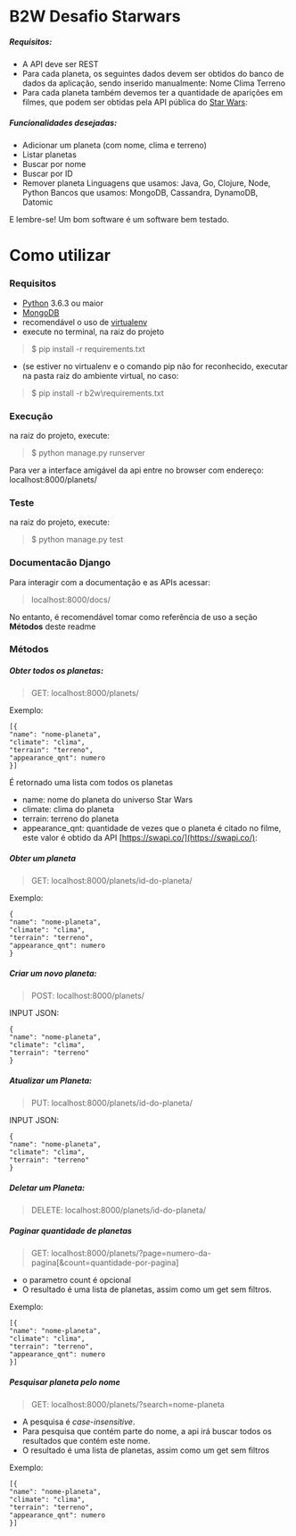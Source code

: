 # B2W Desafio Starwars

##### Requisitos:

- A API deve ser REST
- Para cada planeta, os seguintes dados devem ser obtidos do banco de dados da aplicação, sendo inserido manualmente:
Nome
Clima
Terreno
- Para cada planeta também devemos ter a quantidade de aparições em filmes, que podem ser obtidas pela API pública do [Star Wars](https://swapi.co/):

##### Funcionalidades desejadas:

- Adicionar um planeta (com nome, clima e terreno)
- Listar planetas
- Buscar por nome
- Buscar por ID
- Remover planeta
Linguagens que usamos: Java, Go, Clojure, Node, Python
Bancos que usamos: MongoDB, Cassandra, DynamoDB, Datomic

E lembre-se! Um bom software é um software bem testado.

# Como utilizar
### Requisitos

- [Python](https://www.python.org/downloads/)  3.6.3 ou maior 
- [MongoDB](https://www.mongodb.com/download-center)
- recomendável o uso de [virtualenv](https://pythonacademy.com.br/blog/python-e-virtualenv-como-programar-em-ambientes-virtuais)
- execute no terminal, na raiz do projeto

> $ pip install -r requirements.txt

- (se estiver no virtualenv e o comando pip não for reconhecido, executar na pasta raiz do ambiente virtual, no caso:

> $ pip install -r b2w\requirements.txt


### Execução
na raiz do projeto, execute:

>$ python manage.py runserver

Para ver a interface amigável da api entre no browser com endereço:
localhost:8000/planets/

### Teste
na raiz do projeto, execute:
>$ python manage.py test
### Documentacão Django
Para interagir com a documentação e as APIs acessar:
> localhost:8000/docs/

No entanto, é recomendável tomar como referência de uso a seção **Métodos** deste readme

### Métodos
##### Obter todos os planetas:
> GET: localhost:8000/planets/

Exemplo:    

    [{
    "name": "nome-planeta",
    "climate": "clima",
    "terrain": "terreno",
    "appearance_qnt": numero
    }]

É retornado uma lista com todos os planetas

- name: nome do planeta do universo Star Wars
- climate: clima do planeta
- terrain: terreno do planeta
- appearance_qnt: quantidade de vezes que o planeta é citado no filme, este valor é obtido da API [https://swapi.co/](https://swapi.co/):

##### Obter um planeta
> GET: localhost:8000/planets/id-do-planeta/

Exemplo:    

    {
    "name": "nome-planeta",
    "climate": "clima",
    "terrain": "terreno",
    "appearance_qnt": numero
    }

##### Criar um novo planeta:
> POST: localhost:8000/planets/

INPUT JSON:

    {
    "name": "nome-planeta",
    "climate": "clima",
    "terrain": "terreno"
    }


##### Atualizar um Planeta:
> PUT: localhost:8000/planets/id-do-planeta/

INPUT JSON:

    {
    "name": "nome-planeta",
    "climate": "clima",
    "terrain": "terreno"
    }


##### Deletar um Planeta:
> DELETE: localhost:8000/planets/id-do-planeta/


##### Paginar quantidade de planetas
> GET: localhost:8000/planets/?page=numero-da-pagina[&count=quantidade-por-pagina]

* o parametro count é opcional
* O resultado é uma lista de planetas, assim como um get sem filtros.
    

Exemplo:

    [{
    "name": "nome-planeta",
    "climate": "clima",
    "terrain": "terreno",
    "appearance_qnt": numero
    }]


##### Pesquisar planeta pelo nome
> GET: localhost:8000/planets/?search=nome-planeta

* A pesquisa é _case-insensitive_. 
* Para pesquisa que contém parte do nome, a api irá buscar todos os resultados que contém este nome.
* O resultado é uma lista de planetas, assim como um get sem filtros
    

Exemplo:

    [{
    "name": "nome-planeta",
    "climate": "clima",
    "terrain": "terreno",
    "appearance_qnt": numero
    }]

